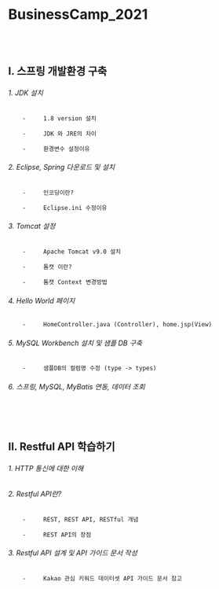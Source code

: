 # BusinessCamp_2021
</br></br>

## I.            스프링 개발환경 구축

######    1.    JDK 설치

        -     1.8 version 설치

        -     JDK 와 JRE의 차이

        -     환경변수 설정이유

######    2.    Eclipse, Spring 다운로드 및 설치

        -     인코딩이란?

        -     Eclipse.ini 수정이유

######    3.    Tomcat 설정

        -     Apache Tomcat v9.0 설치

        -     톰캣 이란?

        -     톰캣 Context 변경방법

######    4.    Hello World 페이지

        -     HomeController.java (Controller), home.jsp(View) 

######    5.    MySQL Workbench 설치 및 샘플 DB 구축

        -     샘플DB의 컬럼명 수정 (type -> types)

######    6.    스프링, MySQL, MyBatis 연동, 데이터 조회
</br></br>


## II.                Restful API 학습하기

######    1. HTTP 통신에 대한 이해

######    2. Restful API란?

        -     REST, REST API, RESTful 개념
              
        -     REST API의 장점

######    3. Restful API 설계 및 API 가이드 문서 작성

        -     Kakao 관심 키워드 데이터셋 API 가이드 문서 참고 
        


